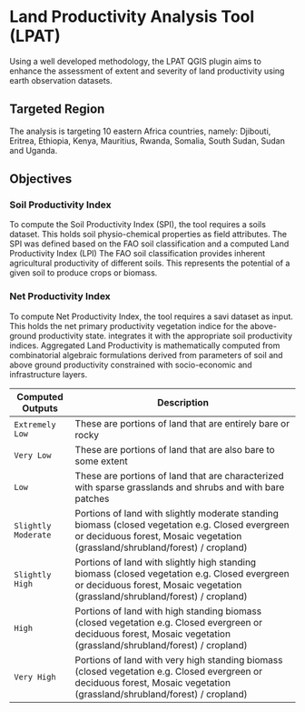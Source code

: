 # Land Productivity Analysis Tool (LPAT)
Using a well developed methodology, the LPAT QGIS plugin aims to enhance the assessment of extent and severity of land productivity using earth observation datasets.
 
 ## Targeted Region
 The analysis is targeting 10 eastern Africa countries, namely: Djibouti, Eritrea, Ethiopia, Kenya, Mauritius, Rwanda, Somalia, South Sudan, Sudan and Uganda.
 
 ## Objectives
 ### Soil Productivity Index
 To compute the Soil Productivity Index (SPI), the tool requires a soils dataset.
 This holds soil physio-chemical properties as field attributes.
 The SPI was defined based on the FAO soil classification and a computed Land Productivity Index (LPI)
 The FAO soil classification provides inherent agricultural productivity of different soils.
 This represents the potential of a given soil to produce crops or biomass.
 
 
 ### Net Productivity Index
 To compute Net Productivity Index, the tool requires a savi dataset as input. This holds the net primary productivity vegetation indice for the above-ground productivity state.
 integrates it with the appropriate soil productivity indices. Aggregated Land Productivity is mathematically computed from combinatorial algebraic formulations derived 
 from parameters of soil and above ground productivity constrained with socio-economic and infrastructure layers.
 
 | Computed Outputs | Description |
| --- | --- |
| `Extremely Low` | These are portions of land  that are  entirely bare or rocky |
| `Very Low` | These are portions of land  that are also bare to some extent |
| `Low` | These are portions of land that are characterized with sparse grasslands and shrubs and with bare patches |
| `Slightly Moderate` | Portions of land with slightly moderate standing biomass (closed vegetation e.g. Closed evergreen or deciduous forest, Mosaic vegetation (grassland/shrubland/forest) / cropland) |
| `Slightly High` | Portions of land with slightly high standing biomass (closed vegetation e.g. Closed evergreen or deciduous forest, Mosaic vegetation (grassland/shrubland/forest) / cropland) |
| `High` | Portions of land with high standing biomass (closed vegetation e.g. Closed evergreen or deciduous forest, Mosaic vegetation (grassland/shrubland/forest) / cropland) |
| `Very High` | Portions of land with very high standing biomass (closed vegetation e.g. Closed evergreen or deciduous forest, Mosaic vegetation (grassland/shrubland/forest) / cropland) |

